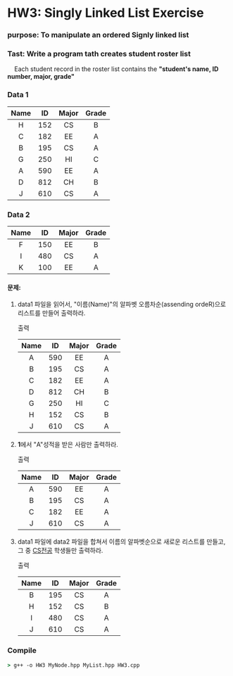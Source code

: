 # HW3: Singly Linked List Exercise

### purpose: To manipulate an ordered Signly linked list

### Tast: Write a program tath creates student roster list

&nbsp;&nbsp;&nbsp;&nbsp;Each student record in the roster list contains the **"student's name, ID number, major, grade"**

### Data 1

| Name  |  ID   | Major | Grade |
| :---: | :---: | :---: | :---: |
|   H   |  152  |  CS   |   B   |
|   C   |  182  |  EE   |   A   |
|   B   |  195  |  CS   |   A   |
|   G   |  250  |  HI   |   C   |
|   A   |  590  |  EE   |   A   |
|   D   |  812  |  CH   |   B   |
|   J   |  610  |  CS   |   A   |

### Data 2

| Name  |  ID   | Major | Grade |
| :---: | :---: | :---: | :---: |
|   F   |  150  |  EE   |   B   |
|   I   |  480  |  CS   |   A   |
|   K   |  100  |  EE   |   A   |

#### 문제:

  1. data1 파일을 읽어서, "이름(Name)"의 알파벳 오름차순(assending ordeR)으로 리스트를 만들어 출력하라.
    
      출력

      | Name  |  ID   | Major | Grade |
      | :---: | :---: | :---: | :---: |
      |   A   |  590  |  EE   |   A   |
      |   B   |  195  |  CS   |   A   |
      |   C   |  182  |  EE   |   A   |
      |   D   |  812  |  CH   |   B   |
      |   G   |  250  |  HI   |   C   |
      |   H   |  152  |  CS   |   B   |
      |   J   |  610  |  CS   |   A   |

  2. **1**에서 "A"성적을 받은 사람만 출력하라.

      출력

      | Name  |  ID   | Major | Grade |
      | :---: | :---: | :---: | :---: |
      |   A   |  590  |  EE   |   A   |
      |   B   |  195  |  CS   |   A   |
      |   C   |  182  |  EE   |   A   |
      |   J   |  610  |  CS   |   A   |

  3. data1 파일에 data2 파일을 합쳐서 이름의 알파벳순으로 새로운 리스트를 만들고, 그 중 <u>CS전공</u> 학생들만 출력하라.

      출력

      | Name  |  ID   | Major | Grade |
      | :---: | :---: | :---: | :---: |
      |   B   |  195  |  CS   |   A   |
      |   H   |  152  |  CS   |   B   |
      |   I   |  480  |  CS   |   A   |
      |   J   |  610  |  CS   |   A   |

### Compile

```cmd
> g++ -o HW3 MyNode.hpp MyList.hpp HW3.cpp
```